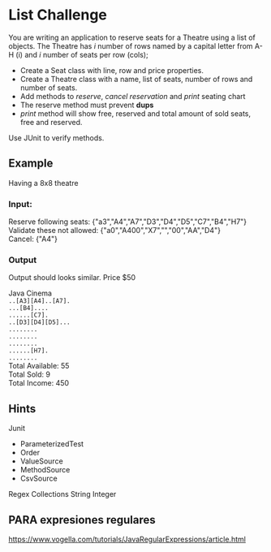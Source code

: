 # List Challenge
You are writing an application to reserve seats for a Theatre using a list of objects.
The Theatre has *i* number of rows named by a capital letter from A-H (i) and *i* number of seats per row (cols);

- Create a Seat class with line, row and price properties.
- Create a Theatre class with a name, list of seats, number of rows and number of seats.
- Add methods to *reserve*, *cancel reservation* and *print* seating chart
- The reserve method must prevent **dups**
- *print* method will show free, reserved and total amount of sold seats, free and reserved.

Use JUnit to verify methods.

## Example
Having a 8x8 theatre

### Input:

Reserve following seats: {"a3","A4","A7","D3","D4","D5","C7","B4","H7"}  
Validate these not allowed: {"a0","A400","X7","","00","AA","D4"}  
Cancel: {"A4"}  

### Output

Output should looks similar. Price $50

Java Cinema  
`..[A3][A4]..[A7].`  
`...[B4]....`  
`......[C7].`  
`..[D3][D4][D5]...`  
`........`  
`........`  
`........`  
`......[H7].`  
`........`  
Total Available: 55  
Total Sold: 9  
Total Income: 450  

## Hints  

Junit  
* ParameterizedTest
* Order
* ValueSource
* MethodSource
* CsvSource

Regex
Collections
String
Integer
## PARA expresiones regulares
https://www.vogella.com/tutorials/JavaRegularExpressions/article.html